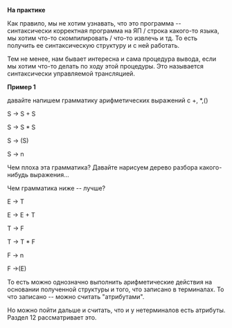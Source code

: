 **На практике**

Как правило, мы не хотим узнавать, что это программа -- синтаксически корректная программа на ЯП / строка какого-то языка, мы хотим что-то скомпилировать / что-то извлечь и тд.
То есть получить ее синтаксическую структуру и с ней работать.

Тем не менее, нам бывает интересна и сама процедура вывода, если мы хотим что-то делать по ходу этой процедуры. Это называется синтаксически управляемой трансляцией.

**Пример 1**

давайте напишем грамматику арифметических выражений с +, *,()

S -> S + S

S -> S * S

S -> (S)

S -> n

Чем плоха эта грамматика? Давайте нарисуем дерево разбора какого-нибудь выражения...

Чем грамматика ниже -- лучше?

E -> T

E -> E + T

T -> F

T -> T * F

F -> n

F ->(E)

То есть можно однозначно выполнить арифметические действия на основании полученной структуры и того, что записано в терминалах.
То что записано -- можно считать "атрибутами".

Но можно пойти дальше и считать, что и у нетерминалов есть атрибуты. Раздел 12 рассматривает это.

